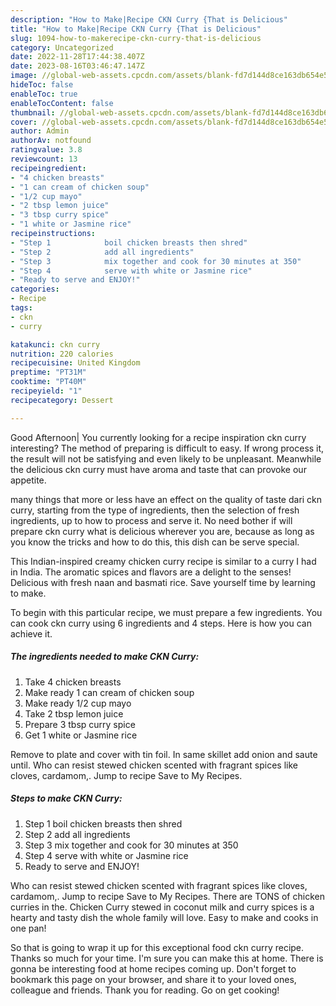 ```yaml
---
description: "How to Make|Recipe CKN Curry {That is Delicious"
title: "How to Make|Recipe CKN Curry {That is Delicious"
slug: 1094-how-to-makerecipe-ckn-curry-that-is-delicious
category: Uncategorized
date: 2022-11-28T17:44:38.407Z
date: 2023-08-16T03:46:47.147Z
image: //global-web-assets.cpcdn.com/assets/blank-fd7d144d8ce163db654e5a02c40b08a2775adb7897d16e4062681dc7e1b2800f.png
hideToc: false
enableToc: true
enableTocContent: false
thumbnail: //global-web-assets.cpcdn.com/assets/blank-fd7d144d8ce163db654e5a02c40b08a2775adb7897d16e4062681dc7e1b2800f.png
cover: //global-web-assets.cpcdn.com/assets/blank-fd7d144d8ce163db654e5a02c40b08a2775adb7897d16e4062681dc7e1b2800f.png
author: Admin
authorAv: notfound
ratingvalue: 3.8
reviewcount: 13
recipeingredient:
- "4 chicken breasts"
- "1 can cream of chicken soup"
- "1/2 cup mayo"
- "2 tbsp lemon juice"
- "3 tbsp curry spice"
- "1 white or Jasmine rice"
recipeinstructions:
- "Step 1            boil chicken breasts then shred"
- "Step 2            add all ingredients"
- "Step 3            mix together and cook for 30 minutes at 350"
- "Step 4            serve with white or Jasmine rice"
- "Ready to serve and ENJOY!"
categories:
- Recipe
tags:
- ckn
- curry

katakunci: ckn curry 
nutrition: 220 calories
recipecuisine: United Kingdom
preptime: "PT31M"
cooktime: "PT40M"
recipeyield: "1"
recipecategory: Dessert

---
```



Good Afternoon| You currently looking for a recipe inspiration ckn curry interesting? The method of preparing is difficult to easy. If wrong process it, the result will not be satisfying and even likely to be unpleasant. Meanwhile the delicious ckn curry must have aroma and taste that can provoke our appetite.






many things that more or less have an effect on the quality of taste dari ckn curry, starting from the type of ingredients, then the selection of fresh ingredients, up to how to process and serve it. No need bother if will prepare ckn curry what is delicious wherever you are, because as long as you know the tricks and how to do this, this dish can be serve  special.


This Indian-inspired creamy chicken curry recipe is similar to a curry I had in India. The aromatic spices and flavors are a delight to the senses! Delicious with fresh naan and basmati rice. Save yourself time by learning to make.


To begin with this particular recipe, we must prepare a few ingredients. You can cook ckn curry using 6 ingredients and 4 steps. Here is how you can achieve it.

<!--inarticleads1-->

##### The ingredients needed to make CKN Curry:

1. Take 4 chicken breasts
1. Make ready 1 can cream of chicken soup
1. Make ready 1/2 cup mayo
1. Take 2 tbsp lemon juice
1. Prepare 3 tbsp curry spice
1. Get 1 white or Jasmine rice


Remove to plate and cover with tin foil. In same skillet add onion and saute until. Who can resist stewed chicken scented with fragrant spices like cloves, cardamom,. Jump to recipe Save to My Recipes. 

<!--inarticleads2-->

##### Steps to make CKN Curry:

1. Step 1            boil chicken breasts then shred
1. Step 2            add all ingredients
1. Step 3            mix together and cook for 30 minutes at 350
1. Step 4            serve with white or Jasmine rice
1. Ready to serve and ENJOY!

Who can resist stewed chicken scented with fragrant spices like cloves, cardamom,. Jump to recipe Save to My Recipes. There are TONS of chicken curries in the. Chicken Curry stewed in coconut milk and curry spices is a hearty and tasty dish the whole family will love. Easy to make and cooks in one pan! 

So that is going to wrap it up for this exceptional food ckn curry recipe. Thanks so much for your time. I'm sure you can make this at home. There is gonna be interesting food at home recipes coming up. Don't forget to bookmark this page on your browser, and share it to your loved ones, colleague and friends. Thank you for reading. Go on get cooking!
